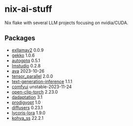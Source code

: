 # nix-ai-stuff
Nix flake with several LLM projects focusing on nvidia/CUDA.

## Packages
- [exllamav2](https://github.com/turboderp/exllamav2) 0.0.9
- [gekko](https://github.com/BYU-PRISM/GEKKO) 1.0.6
- [autogptq](https://github.com/PanQiWei/AutoGPTQ) 0.5.1
- [lmstudio](https://lmstudio.ai/) 0.2.8
- [ava](https://www.avapls.com/) 2023-10-26
- [tensor_parallel](https://github.com/BlackSamorez/tensor_parallel) 2.0.0
- [text-generation-inference](https://github.com/huggingface/text-generation-inference) 1.1.1
- [comfyui](https://github.com/comfyanonymous/ComfyUI) unstable-2023-11-24
- [open-clip-torch](https://github.com/mlfoundations/open_clip) 2.23.0
- [dadaptation](https://github.com/facebookresearch/dadaptation) 3.1
- [prodigyopt](https://github.com/konstmish/prodigy) 1.0
- [diffusers](https://github.com/huggingface/diffusers) 0.23.1
- [lycoris-lora](https://github.com/KohakuBlueleaf/LyCORIS) 1.9.0
- [kohya_ss](https://github.com/bmaltais/kohya_ss) 22.2.1